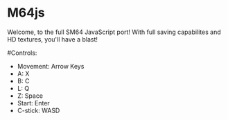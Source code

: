 # M64js
Welcome, to the full SM64 JavaScript port!
With full saving capabilites and HD textures, you'll have a blast!

#Controls:
     <ul>
          <li>Movement: Arrow Keys</li>
          <li>A: X</li>
          <li>B: C</li>
          <li>L: Q</li>
          <li>Z: Space</li>
          <li>Start: Enter</li>
          <li>C-stick: WASD</li>
     <ul>
